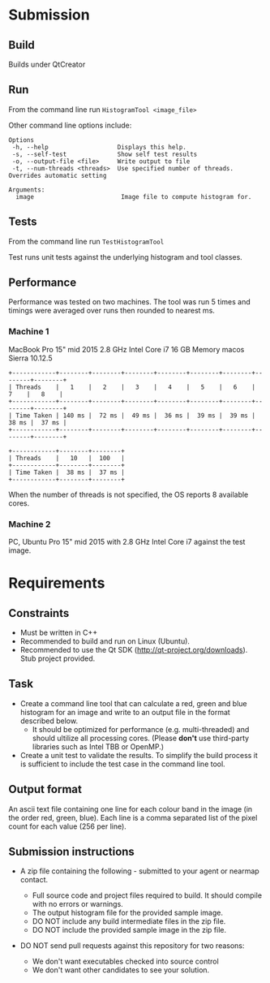 # Submission

## Build
Builds under QtCreator

## Run
From the command line run `HistogramTool <image_file>`

Other command line options include:

	Options
	 -h, --help                   Displays this help.
	 -s, --self-test              Show self test results
	 -o, --output-file <file>     Write output to file
	 -t, --num-threads <threads>  Use specified number of threads. Overrides automatic setting

	Arguments:
	  image                        Image file to compute histogram for.

## Tests
From the command line run `TestHistogramTool`

Test runs unit tests against the underlying histogram and tool classes.

## Performance
Performance was tested on two machines.  The tool was run 5 times and timings were averaged over runs then rounded to nearest ms.

### Machine 1
MacBook Pro 15" mid 2015
2.8 GHz Intel Core i7
16 GB Memory
macos Sierra 10.12.5

	+------------+--------+--------+--------+--------+--------+--------+--------+--------+
	| Threads    |   1    |   2    |   3    |   4    |   5    |   6    |   7    |   8    |
	+------------+--------+--------+--------+--------+--------+--------+--------+--------+
	| Time Taken | 140 ms |  72 ms |  49 ms |  36 ms |  39 ms |  39 ms |  38 ms |  37 ms |
	+------------+--------+--------+--------+--------+--------+--------+--------+--------+

	+------------+--------+--------+
	| Threads    |   10   |  100   |
	+------------+--------+--------+
	| Time Taken |  38 ms |  37 ms |
	+------------+--------+--------+

When the number of threads is not specified, the OS reports 8 available cores.

### Machine 2
PC, Ubuntu  Pro 15" mid 2015 with 2.8 GHz Intel Core i7 against the test image.


# Requirements

## Constraints

* Must be written in C++
* Recommended to build and run on Linux (Ubuntu).
* Recommended to use the Qt SDK (http://qt-project.org/downloads).  Stub project provided.

## Task

* Create a command line tool that can calculate a red, green and blue histogram for an image and write to an output file in the format described below.
  * It should be optimized for performance (e.g. multi-threaded) and should ultilize all processing cores.
   (Please **don't** use third-party libraries such as Intel TBB or OpenMP.)
* Create a unit test to validate the results.  To simplify the build process it is sufficient to include the test case in the command line tool.

## Output format

An ascii text file containing one line for each colour band in the image (in the order red, green, blue).  Each line is a comma separated list of the pixel count for each value (256 per line).

## Submission instructions

* A zip file containing the following - submitted to your agent or nearmap contact.
  * Full source code and project files required to build.  It should compile with no errors or warnings.
  * The output histogram file for the provided sample image.
  * DO NOT include any build intermediate files in the zip file.
  * DO NOT include the provided sample image in the zip file.

* DO NOT send pull requests against this repository for two reasons:
  * We don't want executables checked into source control
  * We don't want other candidates to see your solution.
